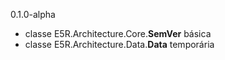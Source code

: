 0.1.0-alpha

* classe E5R.Architecture.Core.**SemVer** básica
* classe E5R.Architecture.Data.**Data** temporária
